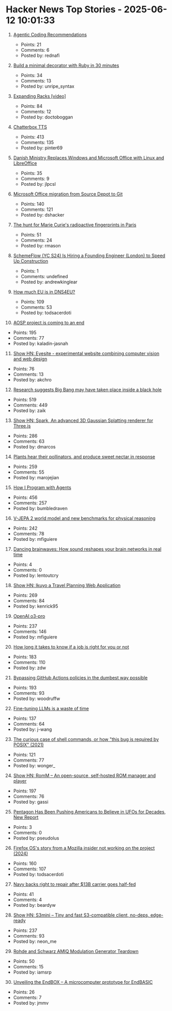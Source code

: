 # Hacker News Top Stories - 2025-06-12 10:01:33

1. [Agentic Coding Recommendations](https://lucumr.pocoo.org/2025/6/12/agentic-coding/)
   - Points: 21
   - Comments: 6
   - Posted by: rednafi

2. [Build a minimal decorator with Ruby in 30 minutes](https://remimercier.com/minimal-decorator-ruby/)
   - Points: 34
   - Comments: 13
   - Posted by: unripe_syntax

3. [Expanding Racks [video]](https://www.youtube.com/watch?v=iWknov3Xpts)
   - Points: 84
   - Comments: 12
   - Posted by: doctoboggan

4. [Chatterbox TTS](https://github.com/resemble-ai/chatterbox)
   - Points: 413
   - Comments: 135
   - Posted by: pinter69

5. [Danish Ministry Replaces Windows and Microsoft Office with Linux and LibreOffice](https://www.heise.de/en/news/From-Word-and-Excel-to-LibreOffice-Danish-ministry-says-goodbye-to-Microsoft-10438942.html)
   - Points: 35
   - Comments: 9
   - Posted by: jlpcsl

6. [Microsoft Office migration from Source Depot to Git](https://danielsada.tech/blog/carreer-part-7-how-office-moved-to-git-and-i-loved-devex/)
   - Points: 140
   - Comments: 121
   - Posted by: dshacker

7. [The hunt for Marie Curie's radioactive fingerprints in Paris](https://www.bbc.com/future/article/20250605-the-hunt-for-marie-curies-radioactive-fingerprints-in-paris)
   - Points: 51
   - Comments: 24
   - Posted by: rmason

8. [SchemeFlow (YC S24) Is Hiring a Founding Engineer (London) to Speed Up Construction](https://www.ycombinator.com/companies/schemeflow/jobs/SbxEFHv-founding-engineer-full-stack)
   - Points: 1
   - Comments: undefined
   - Posted by: andrewkinglear

9. [How much EU is in DNS4EU?](https://techlog.jenslink.net/posts/dns4eu/)
   - Points: 109
   - Comments: 53
   - Posted by: todsacerdoti

10. [AOSP project is coming to an end](https://old.reddit.com/r/StallmanWasRight/comments/1l8rhon/aosp_project_is_coming_to_an_end/)
   - Points: 195
   - Comments: 77
   - Posted by: kaladin-jasnah

11. [Show HN: Eyesite - experimental website combining computer vision and web design](https://blog.andykhau.com/blog/eyesite)
   - Points: 76
   - Comments: 13
   - Posted by: akchro

12. [Research suggests Big Bang may have taken place inside a black hole](https://www.port.ac.uk/news-events-and-blogs/blogs/space-cosmology-and-the-universe/what-if-the-big-bang-wasnt-the-beginning-our-research-suggests-it-may-have-taken-place-inside-a-black-hole)
   - Points: 519
   - Comments: 449
   - Posted by: zaik

13. [Show HN: Spark, An advanced 3D Gaussian Splatting renderer for Three.js](https://sparkjs.dev/)
   - Points: 286
   - Comments: 63
   - Posted by: dmarcos

14. [Plants hear their pollinators, and produce sweet nectar in response](https://www.cbc.ca/listen/live-radio/1-51-quirks-and-quarks/clip/16150976-plants-hear-pollinators-produce-sweet-nectar-response)
   - Points: 259
   - Comments: 55
   - Posted by: marojejian

15. [How I Program with Agents](https://crawshaw.io/blog/programming-with-agents)
   - Points: 456
   - Comments: 257
   - Posted by: bumbledraven

16. [V-JEPA 2 world model and new benchmarks for physical reasoning](https://ai.meta.com/blog/v-jepa-2-world-model-benchmarks/)
   - Points: 242
   - Comments: 78
   - Posted by: mfiguiere

17. [Dancing brainwaves: How sound reshapes your brain networks in real time](https://www.sciencedaily.com/releases/2025/06/250602155001.htm)
   - Points: 4
   - Comments: 0
   - Posted by: lentoutcry

18. [Show HN: Ikuyo a Travel Planning Web Application](https://ikuyo.kenrick95.org/)
   - Points: 269
   - Comments: 84
   - Posted by: kenrick95

19. [OpenAI o3-pro](https://help.openai.com/en/articles/9624314-model-release-notes)
   - Points: 237
   - Comments: 146
   - Posted by: mfiguiere

20. [How long it takes to know if a job is right for you or not](https://charity.wtf/2025/06/08/on-how-long-it-takes-to-know-if-a-job-is-right-for-you-or-not/)
   - Points: 183
   - Comments: 110
   - Posted by: zdw

21. [Bypassing GitHub Actions policies in the dumbest way possible](https://blog.yossarian.net/2025/06/11/github-actions-policies-dumb-bypass)
   - Points: 193
   - Comments: 93
   - Posted by: woodruffw

22. [Fine-tuning LLMs is a waste of time](https://codinginterviewsmadesimple.substack.com/p/fine-tuning-llms-is-a-huge-waste)
   - Points: 137
   - Comments: 64
   - Posted by: j-wang

23. [The curious case of shell commands, or how "this bug is required by POSIX" (2021)](https://notes.volution.ro/v1/2021/01/notes/502e747f/)
   - Points: 121
   - Comments: 77
   - Posted by: wonger_

24. [Show HN: RomM – An open-source, self-hosted ROM manager and player](https://github.com/rommapp/romm)
   - Points: 197
   - Comments: 76
   - Posted by: gassi

25. [Pentagon Has Been Pushing Americans to Believe in UFOs for Decades, New Report](https://gizmodo.com/pentagon-has-been-pushing-americans-to-believe-in-ufos-for-decades-new-report-finds-2000614615)
   - Points: 3
   - Comments: 0
   - Posted by: pseudolus

26. [Firefox OS's story from a Mozilla insider not working on the project (2024)](https://ludovic.hirlimann.net/2024/01/firefox-oss-story-from-mozila-insider.html)
   - Points: 160
   - Comments: 107
   - Posted by: todsacerdoti

27. [Navy backs right to repair after $13B carrier goes half-fed](https://www.theregister.com/2025/06/11/us_navy_repair/)
   - Points: 41
   - Comments: 4
   - Posted by: beardyw

28. [Show HN: S3mini – Tiny and fast S3-compatible client, no-deps, edge-ready](https://github.com/good-lly/s3mini)
   - Points: 237
   - Comments: 93
   - Posted by: neon_me

29. [Rohde and Schwarz AMIQ Modulation Generator Teardown](https://tomverbeure.github.io/2025/04/26/RS-AMIQ-Teardown-Analog-Deep-Dive.html)
   - Points: 50
   - Comments: 15
   - Posted by: iamsrp

30. [Unveiling the EndBOX – A microcomputer prototype for EndBASIC](https://www.endbasic.dev/2025/06/unveiling-the-endbox.html)
   - Points: 26
   - Comments: 7
   - Posted by: jmmv

